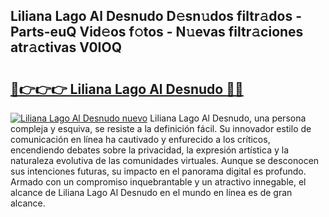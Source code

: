 ## Liliana Lago Al Desnudo D𝚎sn𝚞dos filtr𝚊dos - Parts-euQ Vid𝚎os f𝚘tos - N𝚞evas filtr𝚊ciones atr𝚊ctivas V0IOQ

# <h2><a href="http://mb74xmm.tromn.icu/?c=Liliana+Lago+Al+Desnudo">🔗👉👉👉 Liliana Lago Al Desnudo 🔗🔗</a></h2>

[![Liliana Lago Al Desnudo nuevo](https://i.imgur.com/pEAQMta.gif)](http://mb74xmm.tromn.icu/?c=Liliana+Lago+Al+Desnudo)
Liliana Lago Al Desnudo, una persona compleja y esquiva, se resiste a la definición fácil. Su innovador estilo de comunicación en línea ha cautivado y enfurecido a los críticos, encendiendo debates sobre la privacidad, la expresión artística y la naturaleza evolutiva de las comunidades virtuales. Aunque se desconocen sus intenciones futuras, su impacto en el panorama digital es profundo. Armado con un compromiso inquebrantable y un atractivo innegable, el alcance de Liliana Lago Al Desnudo en el mundo en línea es de gran alcance.
